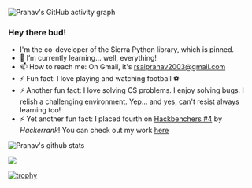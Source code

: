 ![Pranav's GitHub activity graph](https://activity-graph.herokuapp.com/graph?username=pranavr2003&hide_border=true&theme=redical)

### Hey there bud!

- I'm the co-developer of the Sierra Python library, which is pinned.   
- 🌱 I’m currently learning... well, everything!
- 📫 How to reach me: On Gmail, it's rsaipranav2003@gmail.com
- ⚡ Fun fact: I love playing and watching football ⚽
- ⚡ Another fun fact: I love solving CS problems. I enjoy solving bugs. I relish a challenging environment. Yep... and yes, can't resist always learning too!    
- ⚡ Yet another fun fact: I placed fourth on [Hackbenchers #4](https://www.hackerearth.com/challenges/hackathon/hackbenchers-4/custom-tab/winners/#Winners) by *Hackerrank*! You can check out my work [here](https://he-s3.s3.amazonaws.com/media/sprint/hackbenchers-4/team/881231/1cba910submission.zip)


 
![Pranav's github stats](https://github-readme-stats.vercel.app/api?username=pranavr2003&show_icons=true&theme=radical&include_all_commits=true)

<img src="https://github-readme-streak-stats.herokuapp.com/?user=pranavr2003"></img>

[![trophy](https://github-profile-trophy.vercel.app/?username=ryo-ma&theme=onedark)](https://github.com/ryo-ma/github-profile-trophy)




<!--
<img src="https://github-readme-streak-stats.herokuapp.com/?user=pranavr2003"></img>


**pranavr2003/pranavr2003** is a ✨ _special_ ✨ repository because its `README.md` (this file) appears on your GitHub profile.

Here are some ideas to get you started:

- 🔭 I’m currently working on a blog search engine
- 🌱 I’m currently learning... well, everything!
- 👯 I’m looking to collaborate on cloud dev and web dev on local servers with Python!
- 🤔 I’m looking for help with Django! (is that asking too much?)
- 💬 Ask me about... myself (?)
- 📫 How to reach me: On Gmail, it's rsaipranav2003@gmail.com
- ⚡ Fun fact: I love Tottenham Hotspur
- ⚡ Another fun fact: I'm a soon-to-be college fresher! (is it a fun fact? advice only, please)

